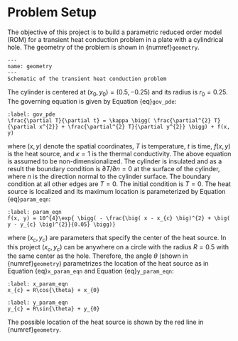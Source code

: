 # Problem Setup

The objective of this project is to build a parametric reduced order model (ROM) for a transient heat conduction problem in a plate with a cylindrical hole.  The geometry of the problem is shown in {numref}`geometry`.

```{figure} img/geometry.png
---
name: geometry
---
Schematic of the transient heat conduction problem
```
The cylinder is centered at $(x_{0}, y_{0}) = (0.5, -0.25)$ and its radius is $r_{0} = 0.25$. The governing equation is given by Equation {eq}`gov_pde`:

```{math}
:label: gov_pde
\frac{\partial T}{\partial t} = \kappa \bigg( \frac{\partial^{2} T}{\partial x^{2}} + \frac{\partial^{2} T}{\partial y^{2}} \bigg) + f(x, y)
```

where $(x, y)$ denote the spatial coordinates, $T$ is temperature, $t$ is time, $f(x,y)$ is the heat source, and $\kappa = 1$ is the thermal conductivity. The above equation is assumed to be non-dimensionalized. The cylinder is insulated and as a result the boundary condition is $\partial T / \partial n = 0$ at the surface of the cylinder, where $n$ is the direction normal to the cylinder surface. The boundary condition at all other edges are $T = 0$. The initial condition is $T = 0$. The heat source is localized and its maximum location is parameterized by Equation {eq}`param_eqn`:

```{math}
:label: param_eqn
f(x, y) = 10^{4}\exp{ \bigg( - \frac{\big( x - x_{c} \big)^{2} + \big( y - y_{c} \big)^{2}}{0.05} \bigg)}
```

where $(x_{c}, y_{c})$ are parameters that specify the center of the heat source. In this project $(x_{c}, y_{c})$ can be anywhere on a circle with the radius $R=0.5$ with the same center as the hole. Therefore, the angle $\theta$ (shown in {numref}`geometry`) parametrizes the location of the heat source as in Equation {eq}`x_param_eqn` and Equation {eq}`y_param_eqn`:

```{math}
:label: x_param_eqn
x_{c} = R\cos{\theta} + x_{0}
```
```{math}
:label: y_param_eqn
y_{c} = R\sin{\theta} + y_{0}
```

The possible location of the heat source is shown by the red line in {numref}`geometry`.
